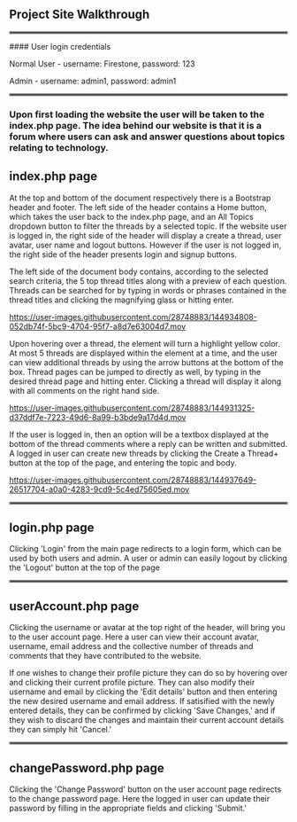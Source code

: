 
## Project Site Walkthrough

<hr style="border:2px solid gray"> </hr>
#### User login credentials
<p>Normal User - username: Firestone, password: 123</p>
<p>Admin - username: admin1, password: admin1</p>
<hr style="border:2px solid gray"> </hr>

###  Upon first loading the website the user will be taken to the index.php page. The idea behind our website is that it is a forum where users can ask and answer questions about topics relating to technology.

## index.php page

<p>At the top and bottom of the document respectively there is a Bootstrap header and footer. The left side of the header contains a Home button, which takes the user back to the index.php page, and an All Topics dropdown button to filter the threads by a selected topic. If the website user is logged in, the right side of the header will display a create a thread, user avatar, user name and logout buttons. However if the user is not logged in, the right side of the header presents login and signup buttons.</p>

<p>The left side of the document body contains, according to the selected search criteria, the 5 top thread titles along with a preview of each question. Threads can be searched for by typing in words or phrases contained in the thread titles and clicking the magnifying glass or hitting enter. </p>

https://user-images.githubusercontent.com/28748883/144934808-052db74f-5bc9-4704-95f7-a8d7e63004d7.mov



<p>Upon hovering over a thread, the element will turn a highlight yellow color. At most 5 threads are displayed within the element at a time, and the user can view additional threads by using the arrow buttons at the bottom of the box. Thread pages can be jumped to directly as well, by typing in the desired thread page and hitting enter. Clicking a thread will display it along with all comments on the right hand side. </p>

https://user-images.githubusercontent.com/28748883/144931325-d37ddf7e-7223-49d6-8a99-b3bde9a17d4d.mov

<p>If the user is logged in, then an option will be a textbox displayed at the bottom of the thread comments where a reply can be written and submitted. A logged in user can create new threads by clicking the Create a Thread+ button at the top of the page, and entering the topic and body.</p>

https://user-images.githubusercontent.com/28748883/144937649-26517704-a0a0-4283-9cd9-5c4ed75605ed.mov

<hr style="border:2px solid gray"> </hr>

## login.php page

<p>Clicking 'Login' from the main page redirects to a login form, which can be used by both users and admin. A user or admin can easily logout by clicking the 'Logout' button at the top of the page</p>



<hr style="border:2px solid gray"> </hr>

## userAccount.php page

<p>Clicking the username or avatar at the top right of the header, will bring you to the user account page. Here a user can
view their account avatar, username, email address and the collective number of threads and comments that they have contributed
to the website.</p>

<p>If one wishes to change their profile picture they can do so by hovering over and clicking their current profile picture. They can also modify their username and email by clicking the 'Edit details' button and then entering the new desired username
and email address. If satisified with the newly entered details, they can be confirmed by clicking 'Save Changes,' and if they wish to discard the changes and maintain their current account details they can simply hit 'Cancel.'</p>

<hr style="border:2px solid gray"> </hr>

## changePassword.php page

<p>Clicking the 'Change Password' button on the user account page redirects to the change password page. Here the logged in user can update their password by filling in the appropriate fields and clicking 'Submit.'</p>